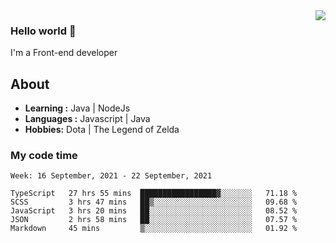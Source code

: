 <img align='right' src="https://github-readme-stats.vercel.app/api?username=jumodada&show_icons=true&theme=vue">

### Hello world 👋

I'm a Front-end developer 
    
## About
-  **Learning :** Java | NodeJs
-  **Languages :** Javascript | Java
-  **Hobbies:** Dota | The Legend of Zelda

### My code time

<!--START_SECTION:waka-->
```text
Week: 16 September, 2021 - 22 September, 2021

TypeScript   27 hrs 55 mins  █████████████████▓░░░░░░░   71.18 % 
SCSS         3 hrs 47 mins   ██▒░░░░░░░░░░░░░░░░░░░░░░   09.68 % 
JavaScript   3 hrs 20 mins   ██░░░░░░░░░░░░░░░░░░░░░░░   08.52 % 
JSON         2 hrs 58 mins   ██░░░░░░░░░░░░░░░░░░░░░░░   07.57 % 
Markdown     45 mins         ▒░░░░░░░░░░░░░░░░░░░░░░░░   01.92 % 
```
<!--END_SECTION:waka-->

